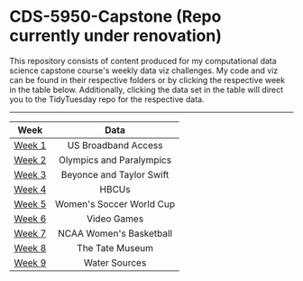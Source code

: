 # CDS-5950-Capstone (Repo currently under renovation)

This repository consists of content produced for my computational data science capstone course's weekly data viz challenges. My code and viz can be found in their respective folders or by clicking the respective week in the table below. Additionally, clicking the data set in the table will direct you to the TidyTuesday repo for the respective data.

---

| Week | Data |
|:--------:|:-----------:|
| [Week 1]()| US Broadband Access |
| [Week 2]() | Olympics and Paralympics |
| [Week 3]() | Beyonce and Taylor Swift |
| [Week 4]() | HBCUs |
| [Week 5]() | Women's Soccer World Cup |
| [Week 6]() | Video Games |
| [Week 7]() | NCAA Women's Basketball |
| [Week 8]() | The Tate Museum |
| [Week 9]()| Water Sources |
